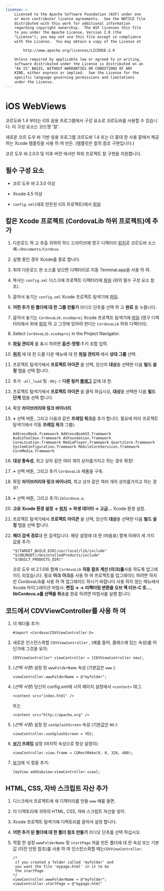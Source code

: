 ```yaml
---
license: >
    Licensed to the Apache Software Foundation (ASF) under one
    or more contributor license agreements.  See the NOTICE file
    distributed with this work for additional information
    regarding copyright ownership.  The ASF licenses this file
    to you under the Apache License, Version 2.0 (the
    "License"); you may not use this file except in compliance
    with the License.  You may obtain a copy of the License at

        http://www.apache.org/licenses/LICENSE-2.0

    Unless required by applicable law or agreed to in writing,
    software distributed under the License is distributed on an
    "AS IS" BASIS, WITHOUT WARRANTIES OR CONDITIONS OF ANY
    KIND, either express or implied.  See the License for the
    specific language governing permissions and limitations
    under the License.
---
```


# iOS WebViews

코르도바 1.4 부터는 iOS 응용 프로그램에서 구성 요소로 코르도바를 사용할 수 있습니다. 이 구성 요소는 코드명 '칼'.

새로운 코르 도우 바 기반 응용 프로그램 코르도바 1.4 또는 더 중대 한 사용 칼에서 제공 하는 Xcode 템플릿을 사용 하 여 만든. (템플릿은 칼의 참조 구현입니다.)

코르 도우 바 2.0.0 및 이후 버전 에서만 하위 프로젝트 칼 구현을 지원합니다.

## 필수 구성 요소

*   코르 도우 바 2.3.0 이상

*   Xcode 4.5 이상

*   `config.xml`(새로 만든된 iOS 프로젝트)에서 <a href="../../../cordova/file/fileobj/fileobj.html">파일</a>

## 칼은 Xcode 프로젝트 (CordovaLib 하위 프로젝트)에 추가

1.  다운로드 하 고 추출 귀하의 하드 드라이브에 영구 디렉터리 <a href="../../../cordova/geolocation/Position/position.html">위치</a>로 코르도바 소스 예`~/Documents/Cordova`.

2.  실행 중인 경우 Xcode를 종료 합니다.

3.  위의 다운로드 한 소스를 넣으면 디렉터리로 이동 Terminal.app을 사용 하 여.

4.  복사는 `config.xml` 디스크에 프로젝트 디렉터리에 <a href="../../../cordova/file/fileobj/fileobj.html">파일</a> (위의 필수 구성 요소 참조).

5.  끌어서 놓기는 `config.xml` Xcode 프로젝트 탐색기에 <a href="../../../cordova/file/fileobj/fileobj.html">파일</a>.

6.  **어떤 추가 된 폴더에 대 한 그룹 만들기** 라디오 단추를 선택 하 고 **완료** 를 누릅니다.

7.  끌어서 놓기는 `CordovaLib.xcodeproj` Xcode 프로젝트 탐색기에 <a href="../../../cordova/file/fileobj/fileobj.html">파일</a> (영구 디렉터리에서 위에 <a href="../../../cordova/geolocation/Position/position.html">위치</a> 하 고 그것에 있어야 한다는 `CordovaLib` 하위 디렉터리).

8.  Select `CordovaLib.xcodeproj` in the Project Navigator.

9.  **<a href="../../../cordova/file/fileobj/fileobj.html">파일</a> 관리자** 를 표시 하려면 **옵션-명령-1** 키 조합 입력.

10. **<a href="../../../cordova/geolocation/Position/position.html">위치</a>** 에 대 한 드롭 다운 메뉴에 대 한 **<a href="../../../cordova/file/fileobj/fileobj.html">파일</a> 관리자** 에서 **상대 그룹** 선택.

11. 프로젝트 탐색기에서 **프로젝트 아이콘** 을 선택, 당신의 **대상**을 선택한 다음 **빌드 설정** 탭을 선택 합니다.

12. 추가 `-all_load` 및 `-Obj-C` **다른 링커 <a href="../../../cordova/file/flags/flags.html">플래그</a>** 값에 대 한.

13. 프로젝트 탐색기에서 **프로젝트 아이콘** 을 클릭 하십시오, **대상**을 선택한 다음 **빌드 단계** 탭을 선택 합니다.

14. 확장 **라이브러리와 링크 바이너리**.

15. **+** 선택 버튼, 그리고 다음과 같은 **프레임 워크**를 추가 합니다. 필요에 따라 프로젝트 탐색기에서 이동 **프레임 워크** 그룹):
    
        AddressBook.framework AddressBookUI.framework AudioToolbox.framework AVFoundation.framework CoreLocation.framework MediaPlayer.framework QuartzCore.framework SystemConfiguration.framework MobileCoreServices.framework CoreMedia.framework
        

16. **대상 종속성**, 최고 상자 같은 여러 개의 상자를가지고 하는 경우 확장!

17. **+** 선택 버튼, 그리고 추가 `CordovaLib` 제품을 구축.

18. 확장 **라이브러리와 링크 바이너리**, 최고 상자 같은 여러 개의 상자를가지고 하는 경우!

19. **+** 선택 버튼, 그리고 추가`libCordova.a`.

20. **고유** **Xcode 환경 설정 → <a href="../../../cordova/geolocation/Position/position.html">위치</a> → 파생 데이터 → 고급...** Xcode 환경 설정.

21. 프로젝트 탐색기에서 **프로젝트 아이콘** 을 선택, 당신의 **대상**을 선택한 다음 **빌드 설정** 탭을 선택 합니다.

22. **헤더 검색 경로**대 한 검색입니다. 해당 설정에 대 한 (따옴표) 함께 아래이 세 가지 값을 추가:
    
        "$(TARGET_BUILD_DIR)/usr/local/lib/include"        
        "$(OBJROOT)/UninstalledProducts/include"
        "$(BUILT_PRODUCTS_DIR)"
        
    
    코르 도우 바 2.1.0와 함께 `CordovaLib` **자동 참조 계산 (아크)를**사용 하도록 업그레이드 되었습니다. 필요 **아크** **아크**를 사용 하 여 프로젝트를 업그레이드 하려면 하지만 CordovaLib를 사용 하 여 업그레이드 하시기 바랍니다 사용 하지 않는 메뉴에서 Xcode 마이그레이션 마법사: **편집 → → 리팩터링 변환을 오브 젝 티브-C 호...**, **libCordova.a를 선택을 취소**를 완료 하려면 마법사를 실행 합니다.

## 코드에서 CDVViewController를 사용 하 여

1.  이 헤더를 추가:
    
        #import <Cordova/CDVViewController.h>
        

2.  새로운 인스턴스화할 `CDVViewController` , (예를 들어, 클래스에 있는 속성)를 어딘가에 그것을 유지:
    
        CDVViewController* viewController = [CDVViewController new];
        

3.  (*선택 사항*) 설정 된 `wwwFolderName` 속성 (기본값은 `www` ):
    
        viewController.wwwFolderName = @"myfolder";
        

4.  (*선택 사항*) 당신의 config.xml에 시작 페이지 설정에서 `<content>` 태그.
    
        <content src="index.html" />
        
    
    또는
    
        <content src="http://apache.org" />
        

5.  (*선택 사항*) 설정 된 `useSplashScreen` 속성 (기본값은 `NO` ):
    
        viewController.useSplashScreen = YES;
        

6.  **<a href="../../../cordova/inappbrowser/inappbrowser.html">보기</a> 프레임** 설정 (마지막 속성으로 항상 설정이):
    
        viewController.view.frame = CGRectMake(0, 0, 320, 480);
        

7.  <a href="../../../cordova/inappbrowser/inappbrowser.html">보기</a>에 식 칼을 추가:
    
        [myView addSubview:viewController.view];
        

## HTML, CSS, 자바 스크립트 자산 추가

1.  디스크에서 프로젝트에 새 디렉터리를 만들 `www` 예를 들면.

2.  이 디렉토리에 귀하의 HTML, CSS, 자바 스크립트 자산을 넣어.

3.  Xcode 프로젝트 탐색기에 디렉토리를 끌어서 설정 합니다.

4.  **어떤 추가 된 폴더에 대 한 폴더 참조 만들기** 라디오 단추를 선택 하십시오.

5.  적절 한 설정 `wwwFolderName` 및 `startPage` 처음 만든 폴더에 대 한 속성 또는 기본값 (이전 단원 참조)를 사용 하 여 인스턴스화할 때는`CDVViewController`.
    
        /*
         if you created a folder called 'myfolder' and
         you want the file 'mypage.html' in it to be
         the startPage
        */
        viewController.wwwFolderName = @"myfolder";
        viewController.startPage = @"mypage.html"